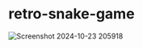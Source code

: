 # retro-snake-game
 
![Screenshot 2024-10-23 205918](https://github.com/user-attachments/assets/891187a4-fd4d-482d-af14-ace278d1ba07)
